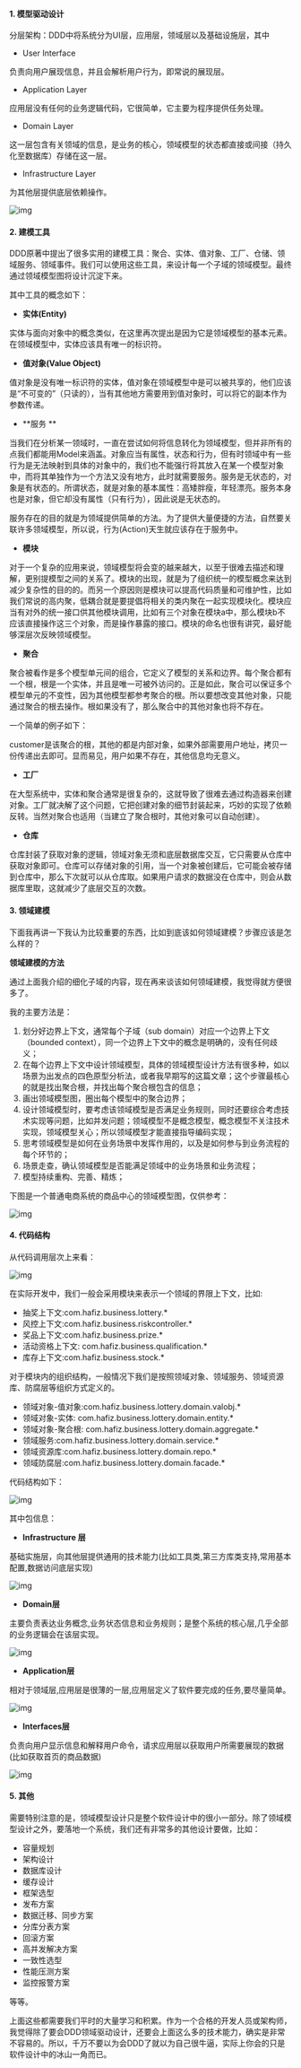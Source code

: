 #### 1.  模型驱动设计

分层架构：DDD中将系统分为UI层，应用层，领域层以及基础设施层，其中

- User Interface

负责向用户展现信息，并且会解析用户行为，即常说的展现层。

- Application Layer

应用层没有任何的业务逻辑代码，它很简单，它主要为程序提供任务处理。

- Domain Layer

这一层包含有关领域的信息，是业务的核心，领域模型的状态都直接或间接（持久化至数据库）存储在这一层。

- Infrastructure Layer

为其他层提供底层依赖操作。



![img](http://pcc.huitogo.club/7f328670d3f3f1cc7d4b958aef1ed41e)



#### 2. 建模工具

DDD原著中提出了很多实用的建模工具：聚合、实体、值对象、工厂、仓储、领域服务、领域事件。我们可以使用这些工具，来设计每一个子域的领域模型。最终通过领域模型图将设计沉淀下来。



其中工具的概念如下：

- **实体(Entity)**

实体与面向对象中的概念类似，在这里再次提出是因为它是领域模型的基本元素。在领域模型中，实体应该具有唯一的标识符。



- **值对象(Value Object)**

值对象是没有唯一标识符的实体，值对象在领域模型中是可以被共享的，他们应该是“不可变的”（只读的），当有其他地方需要用到值对象时，可以将它的副本作为参数传递。



- **服务 **

当我们在分析某一领域时，一直在尝试如何将信息转化为领域模型，但并非所有的点我们都能用Model来涵盖。对象应当有属性，状态和行为，但有时领域中有一些行为是无法映射到具体的对象中的，我们也不能强行将其放入在某一个模型对象中，而将其单独作为一个方法又没有地方，此时就需要服务。服务是无状态的，对象是有状态的。所谓状态，就是对象的基本属性：高矮胖瘦，年轻漂亮。服务本身也是对象，但它却没有属性（只有行为），因此说是无状态的。



服务存在的目的就是为领域提供简单的方法。为了提供大量便捷的方法，自然要关联许多领域模型，所以说，行为(Action)天生就应该存在于服务中。



- **模块**

对于一个复杂的应用来说，领域模型将会变的越来越大，以至于很难去描述和理解，更别提模型之间的关系了。模块的出现，就是为了组织统一的模型概念来达到减少复杂性的目的的。而另一个原因则是模块可以提高代码质量和可维护性，比如我们常说的高内聚，低耦合就是要提倡将相关的类内聚在一起实现模块化。模块应当有对外的统一接口供其他模块调用，比如有三个对象在模块a中，那么模块b不应该直接操作这三个对象，而是操作暴露的接口。模块的命名也很有讲究，最好能够深层次反映领域模型。



- **聚合**

聚合被看作是多个模型单元间的组合，它定义了模型的关系和边界。每个聚合都有一个根，根是一个实体，并且是唯一可被外访问的。正是如此，聚合可以保证多个模型单元的不变性，因为其他模型都参考聚合的根。所以要想改变其他对象，只能通过聚合的根去操作。根如果没有了，那么聚合中的其他对象也将不存在。



一个简单的例子如下：

customer是该聚合的根，其他的都是内部对象，如果外部需要用户地址，拷贝一份传递出去即可。显而易见，用户如果不存在，其他信息均无意义。



- **工厂**

在大型系统中，实体和聚合通常是很复杂的，这就导致了很难去通过构造器来创建对象。工厂就决解了这个问题，它把创建对象的细节封装起来，巧妙的实现了依赖反转。当然对聚合也适用（当建立了聚合根时，其他对象可以自动创建）。



- **仓库**

仓库封装了获取对象的逻辑，领域对象无须和底层数据库交互，它只需要从仓库中获取对象即可。仓库可以存储对象的引用，当一个对象被创建后，它可能会被存储到仓库中，那么下次就可以从仓库取。如果用户请求的数据没在仓库中，则会从数据库里取，这就减少了底层交互的次数。



#### 3. 领域建模

下面我再讲一下我认为比较重要的东西，比如到底该如何领域建模？步骤应该是怎么样的？



**领域建模的方法**

通过上面我介绍的细化子域的内容，现在再来谈该如何领域建模，我觉得就方便很多了。

我的主要方法是：

1. 划分好边界上下文，通常每个子域（sub domain）对应一个边界上下文（bounded context），同一个边界上下文中的概念是明确的，没有任何歧义；
2. 在每个边界上下文中设计领域模型，具体的领域模型设计方法有很多种，如以场景为出发点的四色原型分析法，或者我早期写的这篇文章；这个步骤最核心的就是找出聚合根，并找出每个聚合根包含的信息；
3. 画出领域模型图，圈出每个模型中的聚合边界；
4. 设计领域模型时，要考虑该领域模型是否满足业务规则，同时还要综合考虑技术实现等问题，比如并发问题；领域模型不是概念模型，概念模型不关注技术实现，领域模型关心；所以领域模型才能直接指导编码实现；
5. 思考领域模型是如何在业务场景中发挥作用的，以及是如何参与到业务流程的每个环节的；
6. 场景走查，确认领域模型是否能满足领域中的业务场景和业务流程；
7. 模型持续重构、完善、精炼；



下图是一个普通电商系统的商品中心的领域模型图，仅供参考：

![img](http://pcc.huitogo.club/09d66cc9eb2fd73f0cd1565a7d59b0d0)



#### 4. 代码结构

从代码调用层次上来看：

![img](http://pcc.huitogo.club/c5b3e7614380aca1caa6e02517724083)



在实际开发中，我们一般会采用模块来表示一个领域的界限上下文，比如:

- 抽奖上下文:com.hafiz.business.lottery.*
- 风控上下文:com.hafiz.business.riskcontroller.*
- 奖品上下文:com.hafiz.business.prize.*
- 活动资格上下文: com.hafiz.business.qualification.*
- 库存上下文:com.hafiz.business.stock.*



对于模块内的组织结构，一般情况下我们是按照领域对象、领域服务、领域资源库、防腐层等组织方式定义的。

- 领域对象-值对象:com.hafiz.business.lottery.domain.valobj.*
- 领域对象-实体: com.hafiz.business.lottery.domain.entity.*
- 领域对象-聚合根: com.hafiz.business.lottery.domain.aggregate.*
- 领域服务:com.hafiz.business.lottery.domain.service.*
- 领域资源库:com.hafiz.business.lottery.domain.repo.*
- 领域防腐层:com.hafiz.business.lottery.domain.facade.*



代码结构如下：

![img](http://pcc.huitogo.club/6deacaf781a1fda32a6e1c4da60d79d5)



其中包信息：

- **Infrastructure 层** 

基础实施层，向其他层提供通用的技术能力(比如工具类,第三方库类支持,常用基本配置,数据访问底层实现)

![img](http://pcc.huitogo.club/1ba7c626824395a319632eeb552cdf91)



- **Domain层**

主要负责表达业务概念,业务状态信息和业务规则；是整个系统的核心层,几乎全部的业务逻辑会在该层实现。

![img](http://pcc.huitogo.club/fed55d4c714f6f20a8d619f11081fd55)



- **Application层**

 相对于领域层,应用层是很薄的一层,应用层定义了软件要完成的任务,要尽量简单。

![img](http://pcc.huitogo.club/4e6432f3c55e3739e0c8591f8a5a3714)



- **Interfaces层** 

负责向用户显示信息和解释用户命令，请求应用层以获取用户所需要展现的数据(比如获取首页的商品数据)

![img](http://pcc.huitogo.club/ea8f45672219ccaa39208b4c28ef90da)



#### 5. 其他

需要特别注意的是，领域模型设计只是整个软件设计中的很小一部分。除了领域模型设计之外，要落地一个系统，我们还有非常多的其他设计要做，比如：

- 容量规划
- 架构设计
- 数据库设计
- 缓存设计
- 框架选型
- 发布方案
- 数据迁移、同步方案
- 分库分表方案
- 回滚方案
- 高并发解决方案
- 一致性选型
- 性能压测方案
- 监控报警方案

等等。



上面这些都需要我们平时的大量学习和积累。作为一个合格的开发人员或架构师，我觉得除了要会DDD领域驱动设计，还要会上面这么多的技术能力，确实是非常不容易的。所以，千万不要以为会DDD了就以为自己很牛逼，实际上你会的只是软件设计中的冰山一角而已。